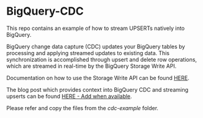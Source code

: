 # BigQuery-CDC
This repo contains an example of how to stream UPSERTs natively into BigQuery.

BigQuery change data capture (CDC) updates your BigQuery tables by processing and applying streamed updates to existing data. This synchronization is accomplished through upsert and delete row operations, which are streamed in real-time by the BigQuery Storage Write API. 

Documentation on how to use the Storage Write API can be found [HERE](https://cloud.google.com/bigquery/docs/write-api).

The blog post which provides context into BigQuery CDC and streaming upserts can be found [HERE - Add when available](https://google.com).

Please refer and copy the files from the *cdc-example* folder.
